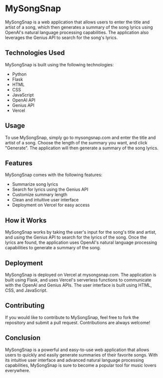 # MySongSnap
MySongSnap is a web application that allows users to enter the title and artist of a song, which then generates a summary of the song lyrics using OpenAI's natural language processing capabilities. The application also leverages the Genius API to search for the song's lyrics.

## Technologies Used
MySongSnap is built using the following technologies:

- Python
- Flask
- HTML
- CSS
- JavaScript
- OpenAI API
- Genius API
- Vercel

## Usage
To use MySongSnap, simply go to mysongsnap.com and enter the title and artist of a song. Choose the length of the summary you want, and click "Generate". The application will then generate a summary of the song lyrics.

## Features
MySongSnap comes with the following features:

- Summarize song lyrics
- Search for lyrics using the Genius API
- Customize summary length
- Clean and intuitive user interface
- Deployment on Vercel for easy access


## How it Works
MySongSnap works by taking the user's input for the song's title and artist, and using the Genius API to search for the lyrics of the song. Once the lyrics are found, the application uses OpenAI's natural language processing capabilities to generate a summary of the song.

## Deployment
MySongSnap is deployed on Vercel at mysongsnap.com. The application is built using Flask, and uses Vercel's serverless functions to communicate with the OpenAI and Genius APIs. The user interface is built using HTML, CSS, and JavaScript.

## Contributing
If you would like to contribute to MySongSnap, feel free to fork the repository and submit a pull request. Contributions are always welcome!

## Conclusion
MySongSnap is a powerful and easy-to-use web application that allows users to quickly and easily generate summaries of their favorite songs. With its intuitive user interface and advanced natural language processing capabilities, MySongSnap is sure to become a popular tool for music lovers everywhere.

